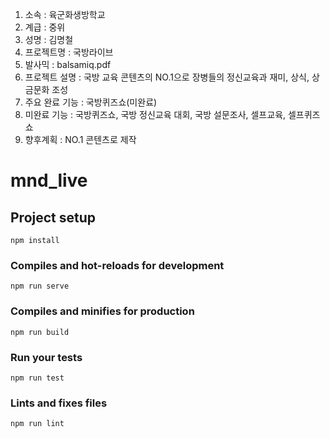 1. 소속 : 육군화생방학교
2. 계급 : 중위
3. 성명 : 김명철
4. 프로젝트명 : 국방라이브
5. 발사믹 : balsamiq.pdf
6. 프로젝트 설명 : 국방 교육 콘텐츠의 NO.1으로 장병들의 정신교육과 재미, 상식, 상금문화 조성
7. 주요 완료 기능 : 국방퀴즈쇼(미완료)
8. 미완료 기능 : 국방퀴즈쇼, 국방 정신교육 대회, 국방 설문조사, 셀프교육, 셀프퀴즈쇼
9. 향후계획 : NO.1 콘텐츠로 제작

# mnd_live

## Project setup
```
npm install
```

### Compiles and hot-reloads for development
```
npm run serve
```

### Compiles and minifies for production
```
npm run build
```

### Run your tests
```
npm run test
```

### Lints and fixes files
```
npm run lint
```
